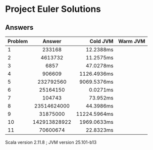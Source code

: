 # Project Euler Solutions

## Answers
| Problem   | Answer   | Cold JVM   | Warm JVM   |
| ------------- |:-------------:| -----:|-----:|
| 1 | 233168 | 12.2388ms | |
| 2 | 4613732 | 11.2575ms | |
| 3 | 6857 | 47.0278ms | |
| 4 | 906609 | 1126.4936ms | |
| 5 | 232792560 | 9069.5376ms | |
| 6 | 25164150 | 0.0271ms | |
| 7 | 104743 | 73.952ms | |
| 8 | 23514624000 | 44.3986ms | |
| 9 | 31875000 | 11224.5964ms | |
| 10 | 142913828922 | 1969.0633ms | |
| 11 | 70600674 | 22.8323ms | |
Scala version 2.11.8
; JVM version 25.101-b13
